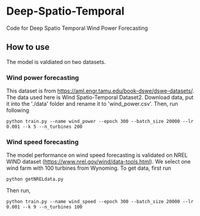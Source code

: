 # Deep-Spatio-Temporal
Code for Deep Spatio Temporal Wind Power Forecasting
## How to use
The model is valdiated on two datasets.
### Wind power forecasting 
This dataset is from https://aml.engr.tamu.edu/book-dswe/dswe-datasets/. The data used here is Wind Spatio-Temporal Dataset2. Download data, put it into the './data' folder and rename it to 'wind_power.csv'. Then, run following
```
python train.py --name wind_power --epoch 300 --batch_size 20000 --lr 0.001 --k 5 --n_turbines 200
```

### Wind speed forecasting
The model performance on wind speed forecasting is validated on NREL WIND dataset (https://www.nrel.gov/wind/data-tools.html). We select one wind farm with 100 turbines from Wynoming. To get data, first run
```
python getNRELdata.py
```
Then run,
```
python train.py --name wind_speed --epoch 300 --batch_size 20000 --lr 0.001 --k 9 --n_turbines 100
```
